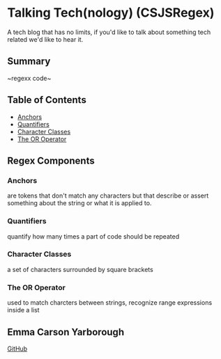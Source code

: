 # Talking Tech(nology) (CSJSRegex)

A tech blog that has no limits, if you'd like to talk about something tech related we'd like to hear it. 

## Summary

~regexx code~

## Table of Contents

- [Anchors](#anchors)
- [Quantifiers](#quantifiers)
- [Character Classes](#character-classes)
- [The OR Operator](#the-or-operator)


## Regex Components

### Anchors
are tokens that don't match any characters but that describe or assert something about the string or what it is applied to. 

### Quantifiers
quantify how many times a part of code should be repeated

### Character Classes
a set of characters surrounded by square brackets

### The OR Operator
used to match charcters between strings, recognize range expressions inside a list


## Emma Carson Yarborough

[GitHub](https://github.com/carsonyarborough?tab=repositories)

